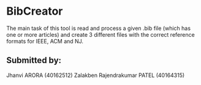 # BibCreator
The main task of this tool is read and process a given .bib file (which has one or more
articles) and create 3 different files with the correct reference formats for IEEE, ACM and NJ. 


<h2>Submitted by: </h2>
Jhanvi ARORA (40162512)
Zalakben Rajendrakumar PATEL (40164315)

